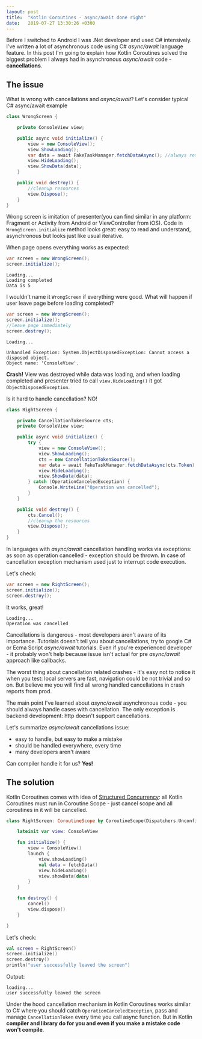 ```yaml
---
layout: post
title:  "Kotlin Coroutines - async/await done right"
date:   2019-07-27 13:30:26 +0300
---
```


Before I switched to Android I was .Net developer and used C# intensively. I've written a lot of asynchronous code using C# *async/await* language feature. In this post I'm going to explain how Kotlin Coroutines solved the biggest problem I always had in asynchronous *async/await* code - **cancellations**.

## The issue

What is wrong with cancellations and *async/await*? Let's consider typical C# async/await example
```c#
class WrongScreen { 

    private ConsoleView view;

    public async void initialize() {
        view = new ConsoleView();
        view.ShowLoading();
        var data = await FakeTaskManager.fetchDataAsync(); //always returns 5
        view.HideLoading();
        view.ShowData(data);
    }

    public void destroy() {
        //cleanup resources
        view.Dispose();
    }
}
```

Wrong screen is imitation of presenter(you can find similar in any platform: Fragment or Activity from Android or ViewController from iOS). Code in `WrongScreen.initialize` method looks great: easy to read and understand, asynchronous but looks just like usual iterative.

When page opens everything works as expected:
```c#
var screen = new WrongScreen();
screen.initialize();
```


```console
Loading...
Loading completed
Data is 5
```

I wouldn't name it `WrongScreen` if everything were good. What will happen if user leave page before loading completed?

```c#
var screen = new WrongScreen();
screen.initialize();
//leave page immediately
screen.destroy();
```

```console
Loading...

Unhandled Exception: System.ObjectDisposedException: Cannot access a disposed object.
Object name: 'ConsoleView'.
```
**Crash!** View was destroyed while data was loading, and when loading completed and presenter tried to call `view.HideLoading()` it got `ObjectDisposedException`.

Is it hard to handle cancellation? NO!

```c#
class RightScreen { 

    private CancellationTokenSource cts;
    private ConsoleView view;

    public async void initialize() {
        try {
            view = new ConsoleView();
            view.ShowLoading();
            cts = new CancellationTokenSource();
            var data = await FakeTaskManager.fetchDataAsync(cts.Token);
            view.HideLoading();
            view.ShowData(data);
        } catch (OperationCanceledException) {
            Console.WriteLine("Operation was cancelled");
        }
    }

    public void destroy() {
        cts.Cancel();
        //cleanup the resources
        view.Dispose();
    }
}
```

In languages with *async/await* cancellation handling works via exceptions: as soon as operation cancelled - exception should be thrown. In case of cancellation exception mechanism used just to interrupt code execution.

Let's check:
```c#
var screen = new RightScreen();
screen.initialize();
screen.destroy();
```
It works, great!
```console
Loading...
Operation was cancelled
```

Cancellations is dangerous - most developers aren't aware of its importance. Tutorials doesn't tell you about cancellations, try to google C# or Ecma Script *async/await* tutorials. Even if you're experienced developer - it probably won't help because issue isn't actual for pre *async/await* approach like callbacks.

The worst thing about cancellation related crashes - it's easy not to notice it when you test: local servers are fast, navigation could be not trivial and so on. But believe me you will find all wrong handled cancellations in crash reports from prod.

The main point I've learned about *async/await* asynchronous code - you should always handle cases with cancellation. The only exception is backend development: http doesn't support cancellations.

Let's summarize *async/await* cancellations issue:

* easy to handle, but easy to make a mistake
* should be handled everywhere, every time
* many developers aren't aware

Can compiler handle it for us? **Yes!**

## The solution

Kotlin Coroutines comes with idea of [Structured Concurrency](https://kotlinlang.org/docs/reference/coroutines/basics.html#structured-concurrency): all Kotlin Coroutines must run in Coroutine Scope - just cancel scope and all coroutines in it will be cancelled.

```kotlin
class RightScreen: CoroutineScope by CoroutineScope(Dispatchers.Unconfined) {

    lateinit var view: ConsoleView

    fun initialize() {
        view = ConsoleView()
        launch {
            view.showLoading()
            val data = fetchData()
            view.hideLoading()
            view.showData(data)
        }
    }

    fun destroy() {
        cancel()
        view.dispose()
    }

}
```
Let's check:
```kotlin
val screen = RightScreen()
screen.initialize()
screen.destroy()
println("user successfully leaved the screen")
```
Output:
```console
loading...
user successfully leaved the screen
```

Under the hood cancellation mechanism in Kotlin Coroutines works similar to C# where you should catch `OperationCanceledException`, pass and manage `CancellationToken` every time you call async function. But in Kotlin **compiler and library do for you and even if you make a mistake code won't compile**.